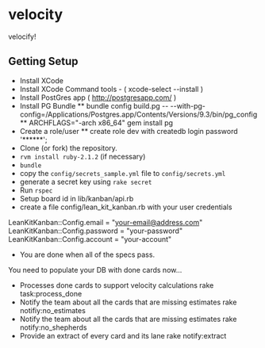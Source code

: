 velocity
========

velocify!

Getting Setup
-------------

* Install XCode
* Install XCode Command tools - ( xcode-select --install )
* Install PostGres app ( http://postgresapp.com/ )
* Install PG Bundle
** bundle config build.pg -- --with-pg-config=/Applications/Postgres.app/Contents/Versions/9.3/bin/pg_config
** ARCHFLAGS="-arch x86_64" gem install pg
* Create a role/user
** create role dev with createdb login password '******';
* Clone (or fork) the repository.
* `rvm install ruby-2.1.2` (if necessary)
* `bundle`
* copy the `config/secrets_sample.yml` file to `config/secrets.yml`
* generate a secret key using `rake secret`
* Run `rspec`
* Setup board id in lib/kanban/api.rb
* create a file config/lean_kit_kanban.rb with your user credentials

LeanKitKanban::Config.email = "your-email@address.com"
LeanKitKanban::Config.password = "your-password"
LeanKitKanban::Config.account = "your-account"

* You are done when all of the specs pass.

You need to populate your DB with done cards now...
* Processes done cards to support velocity calculations
rake task:process_done
* Notify the team about all the cards that are missing estimates
rake notifiy:no_estimates
* Notify the team about all the cards that are missing estimates
rake notify:no_shepherds
* Provide an extract of every card and its lane
rake notify:extract

